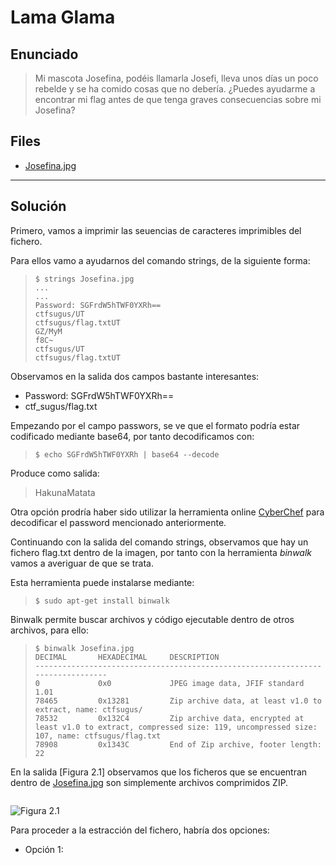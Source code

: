 
# Lama Glama

## Enunciado

> Mi mascota Josefina, podéis llamarla Josefi, lleva unos días un poco rebelde y
> se ha comido cosas que no debería.
> ¿Puedes ayudarme a encontrar mi flag antes de que tenga graves consecuencias
> sobre mi Josefina?

## Files

- [Josefina.jpg](https://github.com/ZeN1xX/ctf-writeups/blob/main/sugus-ctf/Lama-Glama/Josefina.jpg)

---

## Solución

Primero, vamos a imprimir las seuencias de caracteres imprimibles del fichero.

Para ellos vamo a ayudarnos del comando strings, de la siguiente forma:

>~~~
>$ strings Josefina.jpg
>...
>...
>Password: SGFrdW5hTWF0YXRh==
>ctfsugus/UT
>ctfsugus/flag.txtUT
>GZ/MyM
>f8C~
>ctfsugus/UT
>ctfsugus/flag.txtUT
>~~~

Observamos en la salida dos campos bastante interesantes:

- Password: SGFrdW5hTWF0YXRh==
- ctf\_sugus/flag.txt

Empezando por el campo passwors, se ve que el formato podría estar codificado
mediante base64, por tanto decodificamos con:

>     $ echo SGFrdW5hTWF0YXRh | base64 --decode

Produce como salida:

> HakunaMatata

Otra opción prodría haber sido utilizar la herramienta online [CyberChef](https://gchq.github.io/CyberChef/)
para decodificar el password mencionado anteriormente.

Continuando con la salida del comando strings, observamos que hay un fichero
flag.txt dentro de la imagen, por tanto con la herramienta *binwalk* vamos a
averiguar de que se trata.

Esta herramienta puede instalarse mediante:

>     $ sudo apt-get install binwalk

Binwalk permite buscar archivos y código ejecutable dentro de otros
archivos, para ello:

>~~~     
>$ binwalk Josefina.jpg
>DECIMAL       HEXADECIMAL     DESCRIPTION
>--------------------------------------------------------------------------------
>0             0x0             JPEG image data, JFIF standard 1.01
>78465         0x13281         Zip archive data, at least v1.0 to extract, name: ctfsugus/
>78532         0x132C4         Zip archive data, encrypted at least v1.0 to extract, compressed size: 119, uncompressed size: 107, name: ctfsugus/flag.txt
>78908         0x1343C         End of Zip archive, footer length: 22
>~~~

En la salida [Figura 2.1] observamos que los ficheros que se encuentran dentro de
[Josefina.jpg](https://github.com/ZeN1xX/ctf-writeups/blob/main/sugus-ctf/Lama-Glama/Josefina.jpg)
son simplemente archivos comprimidos ZIP.

~~~

~~~

![Figura 2.1](https://user-images.githubusercontent.com/114481026/222983443-a3955532-a07d-4f63-82de-077136d0673c.png "Figura 2.1")

Para proceder a la estracción del fichero, habría dos opciones:

- Opción 1:
	
